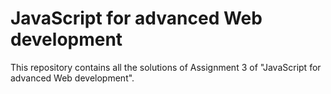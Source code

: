 # JavaScript for advanced Web development

This repository contains all the solutions of Assignment 3 of "JavaScript for advanced Web development".
